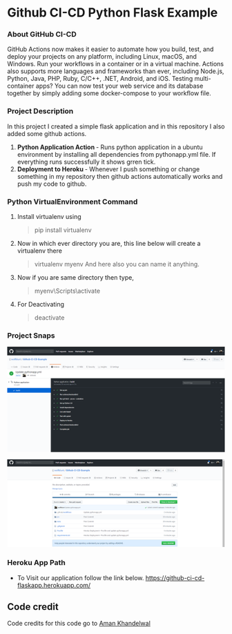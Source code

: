 # Github CI-CD Python Flask Example

### About GitHub CI-CD
GitHub Actions now makes it easier to automate how you build, test, and deploy your projects on any platform, including Linux, macOS, and Windows. Run your workflows in a container or in a virtual machine. Actions also supports more languages and frameworks than ever, including Node.js, Python, Java, PHP, Ruby, C/C++, .NET, Android, and iOS. Testing multi-container apps? You can now test your web service and its database together by simply adding some docker-compose to your workflow file.


### Project Description
In this project I created a simple flask application and in this repository I also added some github actions. 
1) <b>Python Application Action </b>- Runs python application in a ubuntu environment by installing all dependencies from pythonapp.yml file. If everything runs  successfully it shows grren tick.
2) <b>Deployment to Heroku </b>- Whenever I push something or change something in my repository then github actions automatically works and push my code to github.

### Python VirtualEnvironment Command

1) Install virtualenv using
	> pip install virtualenv 

2) Now in which ever directory you are, this line below will create a virtualenv there
	> virtualenv myenv
  And here also you can name it anything.

3) Now if you are same directory then type,
	> myenv\Scripts\activate

4) For Deactivating 
	>deactivate

### Project Snaps
![alt text](https://github.com/wolfblunt/Github-CI-CD-Example/blob/master/Images/Action.png)

![alt text](https://github.com/wolfblunt/Github-CI-CD-Example/blob/master/Images/GreenTick.png)


### Heroku App Path

* To Visit our application follow the link below. 
https://github-ci-cd-flaskapp.herokuapp.com/


## Code credit

Code credits for this code go to [Aman Khandelwal](https://github.com/wolfblunt)





